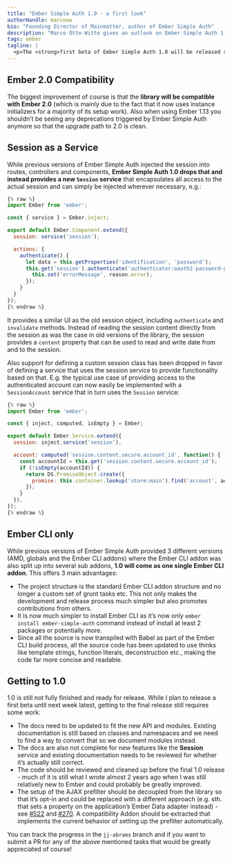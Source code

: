 ```yaml
---
title: "Ember Simple Auth 1.0 - a first look"
authorHandle: marcoow
bio: "Founding Director of Mainmatter, author of Ember Simple Auth"
description: "Marco Otte-Witte gives an outlook on Ember Simple Auth 1.0 with Ember.js 2.0 support, a session service and discontinued support for non-Ember CLI projects."
tags: ember
tagline: |
  <p>The <strong>first beta of Ember Simple Auth 1.0 will be released soon</strong> and this post provides a first look at the changes that come with it.</p>
---
```


## Ember 2.0 Compatibility

The biggest improvement of course is that the **library will be compatible with Ember 2.0** (which is mainly due to the fact that it now uses instance initializers for a majority of its setup work). Also when using Ember 1.13 you shouldn’t be seeing any deprecations triggered by Ember Simple Auth anymore so that the upgrade path to 2.0 is clean.

## Session as a Service

While previous versions of Ember Simple Auth injected the session into routes, controllers and components, **Ember Simple Auth 1.0 drops that and instead provides a new `Session` service** that encapsulates all access to the actual session and can simply be injected wherever necessary, e.g.:

<!-- prettier-ignore -->
```js
{% raw %}
import Ember from 'ember';

const { service } = Ember.inject;

export default Ember.Component.extend({
  session: service('session'),

  actions: {
    authenticate() {
      let data = this.getProperties('identification', 'password');
      this.get('session').authenticate('authenticator:oauth2-password-grant', data).catch((reason) => {
        this.set('errorMessage', reason.error);
      });
    }
  }
});
{% endraw %}
```

It provides a similar UI as the old session object, including `authenticate` and `invalidate` methods. Instead of reading the session content directly from the session as was the case in old versions of the library, the session provides a `content` property that can be used to read and write date from and to the session.

Also support for defining a custom session class has been dropped in favor of defining a service that uses the session service to provide functionality based on that. E.g. the typical use case of providing access to the authenticated account can now easily be implemented with a `SessionAccount` service that in turn uses the `Session` service:

<!-- prettier-ignore -->
```js
{% raw %}
import Ember from 'ember';

const { inject, computed, isEmpty } = Ember;

export default Ember.Service.extend({
  session: inject.service('session'),

  account: computed('session.content.secure.account_id', function() {
    const accountId = this.get('session.content.secure.account_id');
    if (!isEmpty(accountId)) {
      return DS.PromiseObject.create({
        promise: this.container.lookup('store:main').find('account', accountId),
      });
    }
  }),
});
{% endraw %}
```

## Ember CLI only

While previous versions of Ember Simple Auth provided 3 different versions (AMD, globals and the Ember CLI addons) where the Ember CLI addon was also split up into several sub addons, **1.0 will come as one single Ember CLI addon**. This offers 3 main advantages:

- The project structure is the standard Ember CLI addon structure and no longer a custom set of grunt tasks etc. This not only makes the development and release process much simpler but also promotes contributions from others.
- It is now much simpler to install Ember CLI as it’s now only `ember install ember-simple-auth` command instead of install at least 2 packages or potentially more.
- Since all the source is now transpiled with Babel as part of the Ember CLI build process, all the source code has been updated to use thinks like template strings, function literals, deconstruction etc., making the code far more concise and readable.

## Getting to 1.0

1.0 is still not fully finished and ready for release. While I plan to release a first beta until next week latest, getting to the final release still requires some work:

- The docs need to be updated to fit the new API and modules. Existing documentation is still based on classes and namespaces and we need to find a way to convert that so we document modules instead.
- The docs are also not complete for new features like the **Session** service and existing documentation needs to be reviewed for whether it’s actually still correct.
- The code should be reviewed and cleaned up before the final 1.0 release - much of it is still what I wrote almost 2 years ago when I was still relatively new to Ember and could probably be greatly improved.
- The setup of the AJAX prefilter should be decoupled from the library so that it’s opt-in and could be replaced with a different approach (e.g. sth. that sets a property on the application’s Ember Data adapter instead) - see [#522](https://github.com/mainmatter/ember-simple-auth/pull/522) and [#270](https://github.com/mainmatter/ember-simple-auth/issues/270). A compatibility Addon should be extracted that implements the current behavior of setting up the prefilter automatically.

You can track the progress in the `jj-abrams` branch and if you want to submit a PR for any of the above mentioned tasks that would be greatly appreciated of course!
